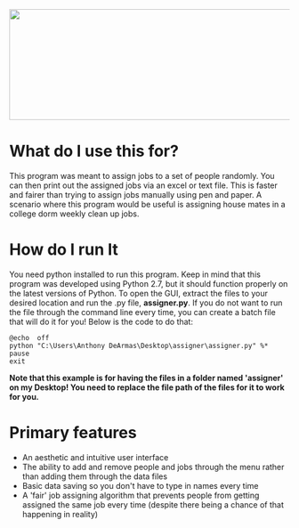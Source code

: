  <img src="https://i.gyazo.com/800d16eb6795b275ad9fcb403c9e7625.png" height="199" width="721">


# What do I use this for?
This program was meant to assign jobs to a set of people randomly. You can then print out the assigned jobs via an excel or text file. This is faster and fairer than trying to assign jobs manually using pen and paper. A scenario where this program would be useful is assigning house mates in a college dorm weekly clean up jobs.

# How do I run It
You need python installed to run this program. Keep in mind that this program was developed using Python 2.7, but it should function properly on the latest versions of Python. To open the GUI, extract the files to your desired location and run the .py file, **assigner.py**. If you do not want to run the file through the command line every time, you can create a batch file that will do it for you! Below is the code to do that:

    @echo  off
    python "C:\Users\Anthony DeArmas\Desktop\assigner\assigner.py" %*
    pause
    exit
**Note that this example is for having the files in a folder named 'assigner' on my Desktop! You need to replace the file path of the files for it to work for you.**
# Primary features
 - An aesthetic and intuitive user interface
 - The ability to add and remove people and jobs through the menu rather than adding them through the data files
 - Basic data saving so you don't have to type in names every time
 - A 'fair' job assigning algorithm that prevents people from getting assigned the same job every time (despite there being a chance of that happening in reality)


